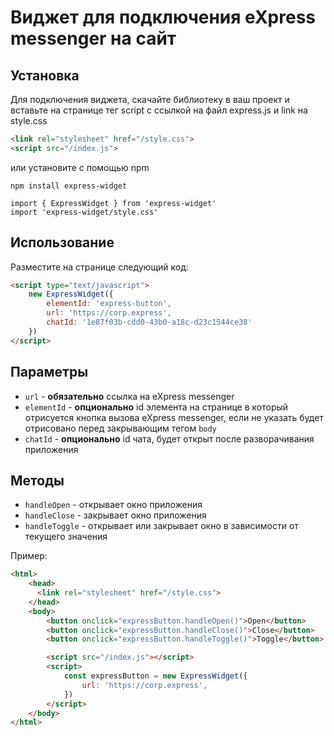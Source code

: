 #  Виджет для подключения eXpress messenger на сайт

## Установка

Для подключения виджета, скачайте библиотеку в ваш проект и вставьте на странице тег script c ссылкой на файл express.js и link на style.css

```html
<link rel="stylesheet" href="/style.css">
<script src="/index.js">
```

или установите с помощью npm 

```
npm install express-widget

import { ExpressWidget } from 'express-widget'
import 'express-widget/style.css'
```

## Использование
Разместите на странице следующий код: 
```html
<script type="text/javascript">
    new ExpressWidget({
        elementId: 'express-button',
        url: 'https://corp.express',
        chatId: '1e87f03b-cdd0-43b0-a18c-d23c1544ce38'
    })
</script>
```

## Параметры
* `url` - **обязательно** ссылка на eXpress messenger
* `elementId` - **опционально** id элемента на странице в который отрисуется кнопка вызова eXpress messenger, если не указать будет отрисовано перед закрывающим тегом `body`
* `chatId` - **опционально** id чата, будет открыт после разворачивания приложения

## Методы
* `handleOpen` - открывает окно приложения
* `handleClose` - закрывает окно приложения
* `handleToggle` - открывает или закрывает окно в зависимости от текущего значения

Пример:
```html
<html>
    <head>
      <link rel="stylesheet" href="/style.css">
    </head>
    <body>
        <button onclick="expressButton.handleOpen()">Open</button>
        <button onclick="expressButton.handleClose()">Close</button>
        <button onclick="expressButton.handleToggle()">Toggle</button>

        <script src="/index.js"></script>
        <script>
            const expressButton = new ExpressWidget({
                url: 'https://corp.express',
            })
        </script>
    </body>
</html>
```
